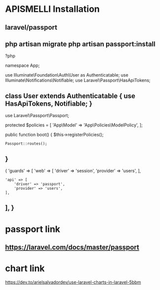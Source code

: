 APISMELLI Installation
============================================
laravel/passport
------------------------------------------
php artisan migrate
php artisan passport:install
-------------------------------------------
?php

namespace App;

use Illuminate\Foundation\Auth\User as Authenticatable;
use Illuminate\Notifications\Notifiable;
use Laravel\Passport\HasApiTokens;

class User extends Authenticatable
{
    use HasApiTokens, Notifiable;
}
-------------------------------------------
use Laravel\Passport\Passport;

protected $policies = [
        'App\Model' => 'App\Policies\ModelPolicy',
 ];
 
 public function boot()
{
    $this->registerPolicies();

    Passport::routes();
}
-------------------------------------------
{
    'guards' => [
    'web' => [
        'driver' => 'session',
        'provider' => 'users',
    ],

    'api' => [
        'driver' => 'passport',
        'provider' => 'users',
    ],
],
}
-------------------------------------------
passport link
===========================================
https://laravel.com/docs/master/passport
-------------------------------------------
chart link
===========================================
https://dev.to/arielsalvadordev/use-laravel-charts-in-laravel-5bbm

